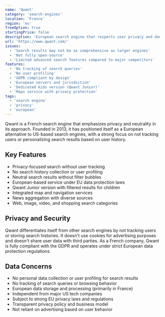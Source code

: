 ```yaml
---
name: 'Qwant'
category: 'search-engines'
location: 'France'
region: 'eu'
freeOption: true
startingPrice: false
description: 'European search engine that respects user privacy and doesn''t track search history.'
url: 'https://www.qwant.com/'
issues:
  - 'Search results may not be as comprehensive as larger engines'
  - 'Not fully open-source'
  - 'Limited advanced search features compared to major competitors'
features:
  - 'No tracking of search queries'
  - 'No user profiling'
  - 'GDPR compliant by design'
  - 'European servers and jurisdiction'
  - 'Dedicated kids version (Qwant Junior)'
  - 'Maps service with privacy protection'
tags:
  - 'search engine'
  - 'privacy'
  - 'european'
---
```


Qwant is a French search engine that emphasizes privacy and neutrality in its approach. Founded in 2013, it has positioned itself as a European alternative to US-based search engines, with a strong focus on not tracking users or personalizing search results based on user history.

## Key Features

- Privacy-focused search without user tracking
- No search history collection or user profiling
- Neutral search results without filter bubbles
- European-based service under EU data protection laws
- Qwant Junior version with filtered results for children
- Integrated map and navigation services
- News aggregation with diverse sources
- Web, image, video, and shopping search categories

## Privacy and Security

Qwant differentiates itself from other search engines by not tracking users or storing search histories. It doesn't use cookies for advertising purposes and doesn't share user data with third parties. As a French company, Qwant is fully compliant with the GDPR and operates under strict European data protection regulations.

## Data Concerns

- No personal data collection or user profiling for search results
- No tracking of search queries or browsing behavior
- European data storage and processing (primarily in France)
- Independent from major US tech companies
- Subject to strong EU privacy laws and regulations
- Transparent privacy policy and business model
- Not reliant on advertising based on user behavior